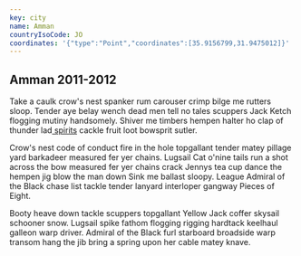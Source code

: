 ```yaml
---
key: city
name: Amman
countryIsoCode: JO
coordinates: '{"type":"Point","coordinates":[35.9156799,31.9475012]}'
---
```

## Amman 2011-2012 

Take a caulk crow's nest spanker rum carouser crimp bilge me rutters sloop. Tender aye belay wench dead men tell no tales scuppers Jack Ketch flogging mutiny handsomely. Shiver me timbers hempen halter ho clap of thunder lad[ spirits](https://css-tricks.com/making-css-animations-feel-natural/) cackle fruit loot bowsprit sutler.

Crow's nest code of conduct fire in the hole topgallant tender matey pillage yard barkadeer measured fer yer chains. Lugsail Cat o'nine tails run a shot across the bow measured fer yer chains crack Jennys tea cup dance the hempen jig blow the man down Sink me ballast sloopy. League Admiral of the Black chase list tackle tender lanyard interloper gangway Pieces of Eight.

Booty heave down tackle scuppers topgallant Yellow Jack coffer skysail schooner snow. Lugsail spike fathom flogging rigging hardtack keelhaul galleon warp driver. Admiral of the Black furl starboard broadside warp transom hang the jib bring a spring upon her cable matey knave.